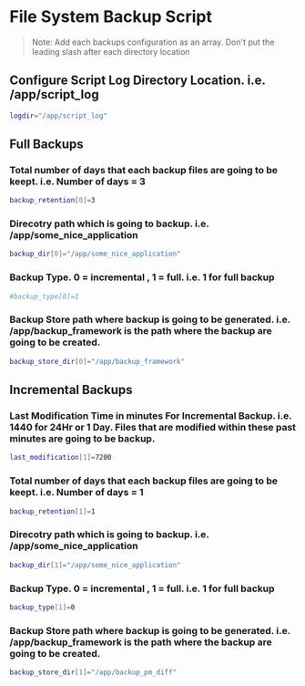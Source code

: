 # File System Backup Script

> Note:	Add each backups configuration as an array. Don't put the leading slash after each directory location


## Configure Script Log Directory Location. i.e. /app/script_log
```Bash
logdir="/app/script_log"
```
## Full Backups ##########################
### Total number of days that each backup files are going to be keept. i.e. Number of days = 3
```Bash 
backup_retention[0]=3
```

### Direcotry path which is going to backup. i.e.  /app/some_nice_application
```Bash
backup_dir[0]="/app/some_nice_application"
```

### Backup Type. 0 = incremental , 1 = full. i.e. 1 for full backup
```Bash
#backup_type[0]=1
```
### Backup Store path where backup is going to be generated. i.e. /app/backup_framework is the path where the backup are going to be created.
```Bash
backup_store_dir[0]="/app/backup_framework"
```

## Incremental Backups
### Last Modification Time in minutes For Incremental Backup. i.e. 1440 for 24Hr or 1 Day. Files that are modified within these past minutes are going to be backup.
```Bash
last_modification[1]=7200
```

### Total number of days that each backup files are going to be keept. i.e. Number of days = 1
```Bash
backup_retention[1]=1
```

### Direcotry path which is going to backup. i.e.  /app/some_nice_application
```Bash
backup_dir[1]="/app/some_nice_application"
```
### Backup Type. 0 = incremental , 1 = full. i.e. 1 for full backup
```Bash 
backup_type[1]=0
```
### Backup Store path where backup is going to be generated. i.e. /app/backup_framework is the path where the backup are going to be created.
```Bash
backup_store_dir[1]="/app/backup_pm_diff"
```





